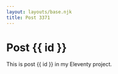 ```yaml
---
layout: layouts/base.njk
title: Post 3371
---
```


# Post {{ id }}

This is post {{ id }} in my Eleventy project.
